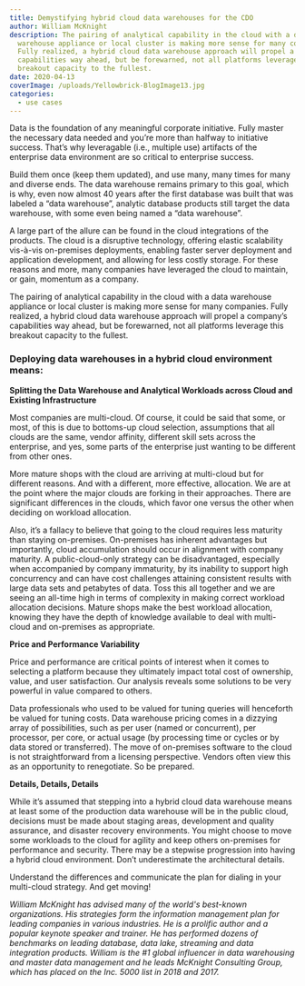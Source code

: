 ```yaml
---
title: Demystifying hybrid cloud data warehouses for the CDO
author: William McKnight
description: The pairing of analytical capability in the cloud with a data
  warehouse appliance or local cluster is making more sense for many companies.
  Fully realized, a hybrid cloud data warehouse approach will propel a company’s
  capabilities way ahead, but be forewarned, not all platforms leverage this
  breakout capacity to the fullest.
date: 2020-04-13
coverImage: /uploads/Yellowbrick-BlogImage13.jpg
categories:
  - use cases
---
```

Data is the foundation of any meaningful corporate initiative. Fully master the necessary data needed and you’re more than halfway to initiative success. That’s why leveragable (i.e., multiple use) artifacts of the enterprise data environment are so critical to enterprise success.  

Build them once (keep them updated), and use many, many times for many and diverse ends. The data warehouse remains primary to this goal, which is why, even now almost 40 years after the first database was built that was labeled a “data warehouse”, analytic database products still target the data warehouse, with some even being named a “data warehouse”.  

A large part of the allure can be found in the cloud integrations of the products. The cloud is a disruptive technology, offering elastic scalability vis-à-vis on-premises deployments, enabling faster server deployment and application development, and allowing for less costly storage. For these reasons and more, many companies have leveraged the cloud to maintain, or gain, momentum as a company.  

The pairing of analytical capability in the cloud with a data warehouse appliance or local cluster is making more sense for many companies. Fully realized, a hybrid cloud data warehouse approach will propel a company’s capabilities way ahead, but be forewarned, not all platforms leverage this breakout capacity to the fullest.  

### Deploying data warehouses in a hybrid cloud environment means:

**Splitting the Data Warehouse and Analytical Workloads across Cloud and Existing Infrastructure**  

Most companies are multi-cloud. Of course, it could be said that some, or most, of this is due to bottoms-up cloud selection, assumptions that all clouds are the same, vendor affinity, different skill sets across the enterprise, and yes, some parts of the enterprise just wanting to be different from other ones.  

More mature shops with the cloud are arriving at multi-cloud but for different reasons. And with a different, more effective, allocation. We are at the point where the major clouds are forking in their approaches. There are significant differences in the clouds, which favor one versus the other when deciding on workload allocation.  

Also, it’s a fallacy to believe that going to the cloud requires less maturity than staying on-premises. On-premises has inherent advantages but importantly, cloud accumulation should occur in alignment with company maturity. 
A public-cloud-only strategy can be disadvantaged, especially when accompanied by company immaturity, by its inability to support high concurrency and can have cost challenges attaining consistent results with large data sets and petabytes of data. Toss this all together and we are seeing an all-time high in terms of complexity in making correct workload allocation decisions. Mature shops make the best workload allocation, knowing they have the depth of knowledge available to deal with multi-cloud and on-premises as appropriate.

**Price and Performance Variability**  

Price and performance are critical points of interest when it comes to selecting a platform because they ultimately impact total cost of ownership, value, and user satisfaction. Our analysis reveals some solutions to be very powerful in value compared to others.

Data professionals who used to be valued for tuning queries will henceforth be valued for tuning costs. Data warehouse pricing comes in a dizzying array of possibilities, such as per user (named or concurrent), per processor, per core, or actual usage (by processing time or cycles or by data stored or transferred). The move of on-premises software to the cloud is not straightforward from a licensing perspective. Vendors often view this as an opportunity to renegotiate. So be prepared.  

**Details, Details, Details**  

While it’s assumed that stepping into a hybrid cloud data warehouse means at least some of the production data warehouse will be in the public cloud, decisions must be made about staging areas, development and quality assurance, and disaster recovery environments. You might choose to move some workloads to the cloud for agility and keep others on-premises for performance and security. There may be a stepwise progression into having a hybrid cloud environment. Don’t underestimate the architectural details.

Understand the differences and communicate the plan for dialing in your multi-cloud strategy. And get moving!

*William McKnight has advised many of the world's best-known organizations. His strategies form the information management plan for leading companies in various industries. He is a prolific author and a popular keynote speaker and trainer. He has performed dozens of benchmarks on leading database, data lake, streaming and data integration products. William is the #1 global influencer in data warehousing and master data management and he leads McKnight Consulting Group, which has placed on the Inc. 5000 list in 2018 and 2017.*